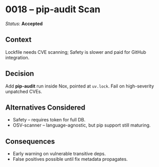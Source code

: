 # 0018 – pip-audit Scan

*Status*: **Accepted**

## Context

Lockfile needs CVE scanning; Safety is slower and paid for GitHub integration.

## Decision

Add **pip-audit** run inside Nox, pointed at `uv.lock`. Fail on high-severity
unpatched CVEs.

## Alternatives Considered

* Safety – requires token for full DB.
* OSV-scanner – language-agnostic, but pip support still maturing.

## Consequences

* Early warning on vulnerable transitive deps.
* False positives possible until fix metadata propagates.
